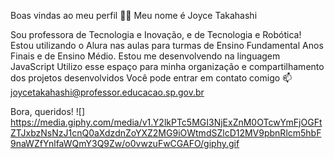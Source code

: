 Boas vindas ao meu perfil 💙💙
Meu nome é Joyce Takahashi

Sou professora de Tecnologia e Inovação, e de Tecnologia e Robótica!
Estou utilizando o Alura nas aulas para turmas de Ensino Fundamental Anos Finais e de Ensino Médio.
Estou me desenvolvendo na linguagem JavaScript
Utilizo esse espaço para minha organização e compartilhamento dos projetos desenvolvidos
Você pode entrar em contato comigo 📫
joycetakahashi@professor.educacao.sp.gov.br

Bora, queridos!
![] https://media.giphy.com/media/v1.Y2lkPTc5MGI3NjExZnM0OTcwYmFjOGFtZTJxbzNsNzJ1cnQ0aXdzdnZoYXZ2MG9iOWtmdSZlcD12MV9pbnRlcm5hbF9naWZfYnlfaWQmY3Q9Zw/o0vwzuFwCGAFO/giphy.gif
